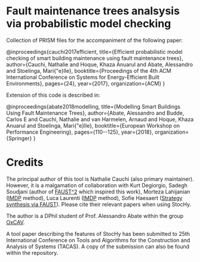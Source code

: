 # Fault maintenance trees analsysis via probabilistic model checking

Collection of PRISM files for the accompaniment of the following paper:

@inproceedings{cauchi2017efficient,
  title={Efficient probabilistic model checking of smart building maintenance using fault maintenance trees},
  author={Cauchi, Nathalie and Hoque, Khaza Anuarul and Abate, Alessandro and Stoelinga, Mari{\"e}lle},
  booktitle={Proceedings of the 4th ACM International Conference on Systems for Energy-Efficient Built Environments},
  pages={24},
  year={2017},
  organization={ACM}
}


Extension of this code is described in:

@inproceedings{abate2018modelling,
  title={Modelling Smart Buildings Using Fault Maintenance Trees},
  author={Abate, Alessandro and Budde, Carlos E and Cauchi, Nathalie and van Harmelen, Arnaud and Hoque, Khaza Anuarul and Stoelinga, Mari{\"e}lle},
  booktitle={European Workshop on Performance Engineering},
  pages={110--125},
  year={2018},
  organization={Springer}
}


# Credits

The principal author of this tool is Nathalie Cauchi (also primary maintainer). 
However, it is a malgamation of collaboration with Kurt Degiorgio, Sadegh Soudjani (author of [FAUST^2](https://scholar.googleusercontent.com/scholar.bib?q=info:0oaUVF6-PBsJ:scholar.google.com/&output=citation&scisig=AAGBfm0AAAAAW-lG7SwJmkvp8LC2w3lA3JNYsi1S1AtU&scisf=4&ct=citation&cd=-1&hl=en) which inspired this work),  Morteza Lahijanian ([IMDP](http://sites.bu.edu/hyness/files/2015/08/TAC-Morteza-Stoch-2015.pdf) method), Luca Laurenti  ([IMDP](https://scholar.googleusercontent.com/scholar.bib?q=info:YqluvllRDOQJ:scholar.google.com/&output=citation&scisig=AAGBfm0AAAAAW-lG0s8rwD2JZuh8sD8Z6c92F-OfSbSO&scisf=4&ct=citation&cd=-1&hl=en&scfhb=1) method), Sofie Haesaert ([Strategy synthesis via FAUST](http://www.cs.ox.ac.uk/publications/publication11228.bib)).
Please cite their relevant papers when using StocHy.


The author is a DPhil student of Prof. Alessandro Abate within the group [OxCAV](https://www.oxcav.com/).


A tool paper describing the features of StocHy has been submitted to 25th International Conference on Tools and Algorithms for the Construction and Analysis of Systems (TACAS). A copy of the submission can also be found within the repository.